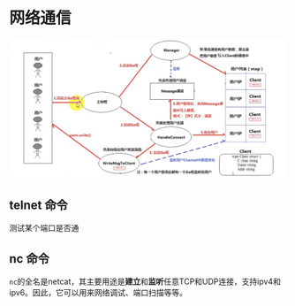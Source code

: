 # 网络通信

![image-20191121151258421](./img/image-20191121151258421.png)

## telnet 命令

测试某个端口是否通

## nc 命令

`nc`的全名是netcat，其主要用途是**建立**和**监听**任意TCP和UDP连接，支持ipv4和ipv6。因此，它可以用来网络调试、端口扫描等等。
